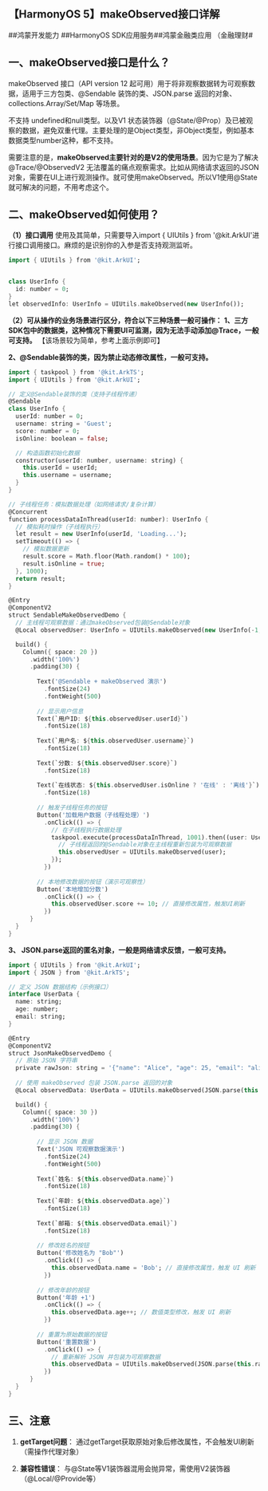## 【HarmonyOS 5】makeObserved接口详解

##鸿蒙开发能力 ##HarmonyOS SDK应用服务##鸿蒙金融类应用 （金融理财#

## 一、makeObserved接口是什么？

makeObserved 接口（API version 12 起可用）用于将非观察数据转为可观察数据，适用于三方包类、@Sendable 装饰的类、JSON.parse 返回的对象、collections.Array/Set/Map 等场景。

不支持 undefined和null类型。以及V1 状态装饰器（@State/@Prop）及已被观察的数据，避免双重代理。主要处理的是Object类型，非Object类型，例如基本数据类型number这种，都不支持。

需要注意的是，**makeObserved主要针对的是V2的使用场景**。因为它是为了解决 @Trace/@ObservedV2 无法覆盖的痛点观察需求。比如从网络请求返回的JSON对象，需要在UI上进行观测操作。就可使用makeObserved。所以V1使用@State就可解决的问题，不用考虑这个。

## 二、makeObserved如何使用？
**（1）接口调用**
使用及其简单，只需要导入import { UIUtils } from '@kit.ArkUI'进行接口调用接口。麻烦的是识别你的入参是否支持观测监听。

```dart
import { UIUtils } from '@kit.ArkUI';


class UserInfo {
  id: number = 0;
}
let observedInfo: UserInfo = UIUtils.makeObserved(new UserInfo()); 
```

**（2）可从操作的业务场景进行区分，符合以下三种场景一般可操作：**
    **1、三方SDK包中的数据类，这种情况下需要UI可监测，因为无法手动添加@Trace，一般可支持。**
	【该场景较为简单，参考上面示例即可】
	
   **2、@Sendable装饰的类，因为禁止动态修改属性，一般可支持。**

```dart
import { taskpool } from '@kit.ArkTS';
import { UIUtils } from '@kit.ArkUI';

// 定义@Sendable装饰的类（支持子线程传递）
@Sendable
class UserInfo {
  userId: number = 0;
  username: string = 'Guest';
  score: number = 0;
  isOnline: boolean = false;

  // 构造函数初始化数据
  constructor(userId: number, username: string) {
    this.userId = userId;
    this.username = username;
  }
}

// 子线程任务：模拟数据处理（如网络请求/复杂计算）
@Concurrent
function processDataInThread(userId: number): UserInfo {
  // 模拟耗时操作（子线程执行）
  let result = new UserInfo(userId, 'Loading...');
  setTimeout(() => {
    // 模拟数据更新
    result.score = Math.floor(Math.random() * 100);
    result.isOnline = true;
  }, 1000);
  return result;
}

@Entry
@ComponentV2
struct SendableMakeObservedDemo {
  // 主线程可观察数据：通过makeObserved包装@Sendable对象
  @Local observedUser: UserInfo = UIUtils.makeObserved(new UserInfo(-1, '未登录'));

  build() {
    Column({ space: 20 })
      .width('100%')
      .padding(30) {
        
        Text('@Sendable + makeObserved 演示')
          .fontSize(24)
          .fontWeight(500)
        
        // 显示用户信息
        Text(`用户ID: ${this.observedUser.userId}`)
          .fontSize(18)
        
        Text(`用户名: ${this.observedUser.username}`)
          .fontSize(18)
        
        Text(`分数: ${this.observedUser.score}`)
          .fontSize(18)
        
        Text(`在线状态: ${this.observedUser.isOnline ? '在线' : '离线'}`)
          .fontSize(18)
        
        // 触发子线程任务的按钮
        Button('加载用户数据（子线程处理）')
          .onClick(() => {
            // 在子线程执行数据处理
            taskpool.execute(processDataInThread, 1001).then((user: UserInfo) => {
              // 子线程返回的@Sendable对象在主线程重新包装为可观察数据
              this.observedUser = UIUtils.makeObserved(user);
            });
          })
        
        // 本地修改数据的按钮（演示可观察性）
        Button('本地增加分数')
          .onClick(() => {
            this.observedUser.score += 10; // 直接修改属性，触发UI刷新
          })
      }
  }
}
```

    

   **3、 JSON.parse返回的匿名对象，一般是网络请求反馈，一般可支持。**

```dart
import { UIUtils } from '@kit.ArkUI';
import { JSON } from '@kit.ArkTS';

// 定义 JSON 数据结构（示例接口）
interface UserData {
  name: string;
  age: number;
  email: string;
}

@Entry
@ComponentV2
struct JsonMakeObservedDemo {
  // 原始 JSON 字符串
  private rawJson: string = '{"name": "Alice", "age": 25, "email": "alice@example.com"}';
  
  // 使用 makeObserved 包装 JSON.parse 返回的对象
  @Local observedData: UserData = UIUtils.makeObserved(JSON.parse(this.rawJson) as UserData);

  build() {
    Column({ space: 30 })
      .width('100%')
      .padding(30) {
        
        // 显示 JSON 数据
        Text('JSON 可观察数据演示')
          .fontSize(24)
          .fontWeight(500)
        
        Text(`姓名: ${this.observedData.name}`)
          .fontSize(18)
        
        Text(`年龄: ${this.observedData.age}`)
          .fontSize(18)
        
        Text(`邮箱: ${this.observedData.email}`)
          .fontSize(18)
        
        // 修改姓名的按钮
        Button('修改姓名为 "Bob"')
          .onClick(() => {
            this.observedData.name = 'Bob'; // 直接修改属性，触发 UI 刷新
          })
        
        // 修改年龄的按钮
        Button('年龄 +1')
          .onClick(() => {
            this.observedData.age++; // 数值类型修改，触发 UI 刷新
          })
        
        // 重置为原始数据的按钮
        Button('重置数据')
          .onClick(() => {
            // 重新解析 JSON 并包装为可观察数据
            this.observedData = UIUtils.makeObserved(JSON.parse(this.rawJson) as UserData);
          })
      }
  }
}
```



## 三、注意
1.  **getTarget问题**：
通过getTarget获取原始对象后修改属性，不会触发UI刷新（需操作代理对象）

2. **兼容性错误**：
与@State等V1装饰器混用会抛异常，需使用V2装饰器（@Local/@Provide等）